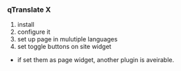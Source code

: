 ### qTranslate X

1. install
1. configure it
1. set up page in mulutiple languages
1. set toggle buttons on site widget

- if set them as page widget, another plugin is aveirable.
